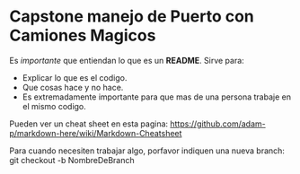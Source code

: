 # Capstone manejo de Puerto con Camiones Magicos

Es _importante_ que entiendan lo que es un **README**. Sirve para:

- Explicar lo que es el codigo.
- Que cosas hace y no hace.
- Es extremadamente importante para que mas de una persona trabaje en el mismo codigo.

Pueden ver un cheat sheet en esta pagina:
https://github.com/adam-p/markdown-here/wiki/Markdown-Cheatsheet

Para cuando necesiten trabajar algo, porfavor indiquen una nueva branch: git checkout -b NombreDeBranch
